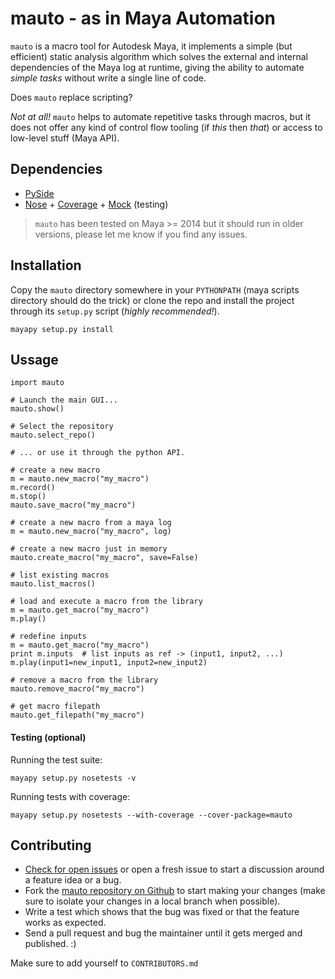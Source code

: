 mauto - as in Maya Automation
=============================
`mauto` is a macro tool for Autodesk Maya, it implements a simple
(but efficient) static analysis algorithm which solves the external and
internal dependencies of the Maya log at runtime, giving the ability to
automate _simple tasks_ without write a single line of code.

Does `mauto` replace scripting?

_Not at all!_ `mauto` helps to automate repetitive tasks through macros,
but it does not offer any kind of control flow tooling (if _this_ then _that_)
or access to low-level stuff (Maya API).


## Dependencies

- [PySide](http://qt-project.org/wiki/PySide)
- [Nose](http://nose.readthedocs.org) + [Coverage](http://coverage.readthedocs.org) + [Mock](http://mock.readthedocs.org) (testing)

> `mauto` has been tested on Maya >= 2014 but it should run in older
versions, please let me know if you find any issues.


## Installation

Copy the `mauto` directory somewhere in your `PYTHONPATH` (maya scripts
directory should do the trick) or clone the repo and install the project
through its `setup.py` script (_highly recommended!_).

    mayapy setup.py install


## Ussage

    import mauto
    
    # Launch the main GUI...
    mauto.show()

    # Select the repository
    mauto.select_repo()

    # ... or use it through the python API.

    # create a new macro
    m = mauto.new_macro("my_macro")
    m.record()
    m.stop()
    mauto.save_macro("my_macro")

    # create a new macro from a maya log
    m = mauto.new_macro("my_macro", log)

    # create a new macro just in memory
    mauto.create_macro("my_macro", save=False)
    
    # list existing macros
    mauto.list_macros()

    # load and execute a macro from the library
    m = mauto.get_macro("my_macro")
    m.play()
    
    # redefine inputs
    m = mauto.get_macro("my_macro")
    print m.inputs  # list inputs as ref -> (input1, input2, ...)
    m.play(input1=new_input1, input2=new_input2)

    # remove a macro from the library
    mauto.remove_macro("my_macro")

    # get macro filepath
    mauto.get_filepath("my_macro")

#### Testing (optional)

Running the test suite:

    mayapy setup.py nosetests -v

Running tests with coverage:

    mayapy setup.py nosetests --with-coverage --cover-package=mauto


## Contributing

- [Check for open issues](https://github.com/csaez/mauto/issues) or open
a fresh issue to start a discussion around a feature idea or a bug.
- Fork the [mauto repository on Github](https://github.com/csaez/mauto)
to start making your changes (make sure to isolate your changes in a local branch when possible).
- Write a test which shows that the bug was fixed or that the feature works
as expected.
- Send a pull request and bug the maintainer until it gets merged and
published. :)

Make sure to add yourself to `CONTRIBUTORS.md`